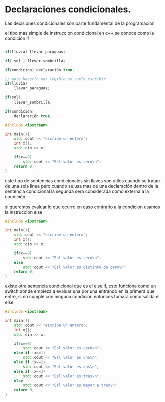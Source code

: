 Declaraciones condicionales.
===

Las decisiones condicionales son parte fundamental de la programación 

el tipo mas simple de instruccion condicional en c++ se conoce como la condición if

```c++

if(lluvia) llevar_paraguas;

if( sol ) llevar_sombrilla;

if(condicion) declaración true;

// para hacerlo mas legible se suele escribir
if(lluvia)
    llevar_paraguas;

if(sol)
    llevar_sombrilla;

if(condicion)
    declaración true;
```

```c++
#include <iostream>

int main(){
    std::cout << "escribe un entero";
    int x{};
    std::cin >> x;

    if(x==0)
        std::cout << "Esl valor es cero\n";
    return 0;
}
```

este tipo de sentencias condicionales sin llaves son utiles cuando se tratan de una sola linea pero cuando se usa mas de una declaración dentro de la sentencia condicional la segunda sera considerada como externa a la condición.

si queremos evaluar lo que ocurre en caso contrario a la condicion usamos la instrucción else
```c++
#include <iostream>

int main(){
    std::cout << "escribe un entero";
    int x{};
    std::cin >> x;

    if(x==0)
        std::cout << "Esl valor es cero\n";
    else
        std::cout << "Esl valor es distinto de cero\n";
    return 0;
}
```

existe otra sentencia condicional que es el else if, esto funciona como un switch donde empieza a evaluar una por una entrando en la primera que entre, si no cumple con ninguna condicion entonces tomara como salida el else

```c++
#include <iostream>

int main(){
    std::cout << "escribe un entero";
    int x{};
    std::cin >> x;

    if(x==0)
        std::cout << "Esl valor es cero\n";
    else if (x==1)
        std::cout << "Esl valor es uno\n";
    else if (x==2)
        std::cout << "Esl valor es dos\n";
    else if (x==3)
        std::cout << "Esl valor es tres\n";
    else
        std::cout << "Esl valor es mayor a tres\n";
    return 0;
}
```
